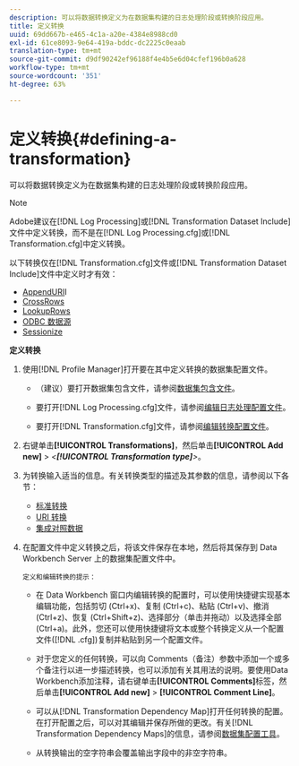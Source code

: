 ```yaml
---
description: 可以将数据转换定义为在数据集构建的日志处理阶段或转换阶段应用。
title: 定义转换
uuid: 69dd667b-e465-4c1a-a20e-4384e8988cd0
exl-id: 61ce8093-9e64-419a-bddc-dc2225c0eaab
translation-type: tm+mt
source-git-commit: d9df90242ef96188f4e4b5e6d04cfef196b0a628
workflow-type: tm+mt
source-wordcount: '351'
ht-degree: 63%

---
```


# 定义转换{#defining-a-transformation}

可以将数据转换定义为在数据集构建的日志处理阶段或转换阶段应用。

>[!NOTE]
>
>Adobe建议在[!DNL Log Processing]或[!DNL Transformation Dataset Include]文件中定义转换，而不是在[!DNL Log Processing.cfg]或[!DNL Transformation.cfg]中定义转换。

以下转换仅在[!DNL Transformation.cfg]文件或[!DNL Transformation Dataset Include]文件中定义时才有效：

* [AppendURI](../../../home/c-dataset-const-proc/c-data-trans/c-transf-types/c-uri-transf/c-appenduri.md#concept-a0df05dd958645bf8219fc7b0b675ee4)I
* [CrossRows](../../../home/c-dataset-const-proc/c-data-trans/c-transf-types/c-standard-transf/c-crossrows.md#concept-fcace08804f54db397ed631cc13ff4f2)
* [LookupRows](../../../home/c-dataset-const-proc/c-data-trans/c-transf-types/c-standard-transf/c-lookuprows.md#concept-4bd9a1f13ee243e592a6a0008053134f)
* [ODBC 数据源](../../../home/c-dataset-const-proc/c-log-proc-config-file/c-odbc-data-sources.md#concept-5f2cf635081d44beab826ef5ec8cf4e3)
* [Sessionize](../../../home/c-dataset-const-proc/c-data-trans/c-transf-types/c-standard-transf/c-sessionize.md#concept-b1af95c8cba34b248f86de883d914bc0)

**定义转换**

1. 使用[!DNL Profile Manager]打开要在其中定义转换的数据集配置文件。

   * （建议）要打开数据集包含文件，请参阅[数据集包含文件](../../../home/c-dataset-const-proc/c-dataset-inc-files/c-abt-dataset-inc-files.md)。
   * 要打开[!DNL Log Processing.cfg]文件，请参阅[编辑日志处理配置文件](../../../home/c-dataset-const-proc/c-log-proc-config-file/t-edit-log-proc-config-file.md#task-6a2fa1b735cb4eefad730f0a3a7858e5)。

   * 要打开[!DNL Transformation.cfg]文件，请参阅[编辑转换配置文件](../../../home/c-dataset-const-proc/c-trans-config-file/t-edit-trans-config-file.md#task-cfef4142c1bf4437a669d1fdc75cabbc)。

1. 右键单击&#x200B;**[!UICONTROL Transformations]**，然后单击&#x200B;**[!UICONTROL Add new]** > *&lt;**[!UICONTROL Transformation type]**>*。
1. 为转换输入适当的信息。有关转换类型的描述及其参数的信息，请参阅以下各节：

   * [标准转换](../../../home/c-dataset-const-proc/c-data-trans/c-transf-types/c-standard-transf/c-standard-transf.md#concept-25f4bdbf8fe74c4aaeb2fcd226243886)
   * [URI 转换](../../../home/c-dataset-const-proc/c-data-trans/c-transf-types/c-uri-transf/c-uri-transf.md#concept-2dfa0ffcd83d4fb69c1f42ad50dea125)
   * [集成对照数据](../../../home/c-dataset-const-proc/c-data-trans/c-int-lookup-data/c-int-lookup-data.md#concept-08ff70769a464f50ab14299a344f05c7)

1. 在配置文件中定义转换之后，将该文件保存在本地，然后将其保存到 Data Workbench Server 上的数据集配置文件中。

       定义和编辑转换的提示：
   
   * 在 Data Workbench 窗口内编辑转换的配置时，可以使用快捷键实现基本编辑功能，包括剪切 (Ctrl+x)、复制 (Ctrl+c)、粘贴 (Ctrl+v)、撤消 (Ctrl+z)、恢复 (Ctrl+Shift+z)、选择部分（单击并拖动）以及选择全部 (Ctrl+a)。此外，您还可以使用快捷键将文本或整个转换定义从一个配置文件([!DNL .cfg])复制并粘贴到另一个配置文件。
   * 对于您定义的任何转换，可以向 Comments（备注）参数中添加一个或多个备注行以进一步描述转换，也可以添加有关其用法的说明。要使用Data Workbench添加注释，请右键单击&#x200B;**[!UICONTROL Comments]**&#x200B;标签，然后单击&#x200B;**[!UICONTROL Add new]** > **[!UICONTROL Comment Line]**。

   * 可以从[!DNL Transformation Dependency Map]打开任何转换的配置。 在打开配置之后，可以对其编辑并保存所做的更改。有关[!DNL Transformation Dependency Maps]的信息，请参阅[数据集配置工具](../../../home/c-dataset-const-proc/c-dataset-config-tools/c-dataset-config-tools.md#concept-6e058b7691834cf79dcfd1573f78d4f5)。

   * 从转换输出的空字符串会覆盖输出字段中的非空字符串。
